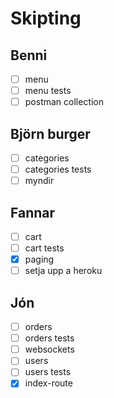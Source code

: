 # Skipting

## Benni

- [ ] menu
- [ ] menu tests
- [ ] postman collection

## Björn burger

- [ ] categories
- [ ] categories tests
- [ ] myndir

## Fannar

- [ ] cart
- [ ] cart tests
- [x] paging
- [ ] setja upp a heroku

## Jón

- [ ] orders
- [ ] orders tests
- [ ] websockets
- [ ] users
- [ ] users tests
- [x] index-route
